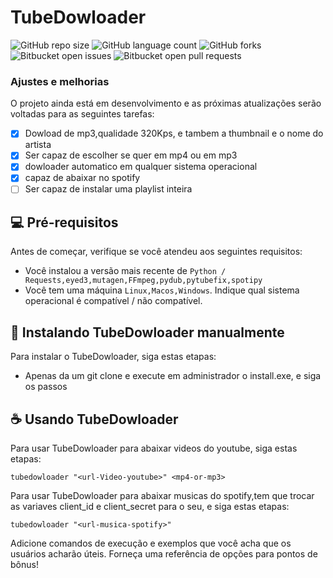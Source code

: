 # TubeDowloader

![GitHub repo size](https://img.shields.io/github/repo-size/Blackgnr7/tubedowloader?style=flat-square")
![GitHub language count](https://img.shields.io/github/languages/count/Blackgnr7/tubedowloader?style=for-the-badge)
![GitHub forks](https://img.shields.io/github/forks/Blackgnr7/tubedowloader?style=for-the-badge)
![Bitbucket open issues](https://img.shields.io/bitbucket/issues/Blackgnr7/tubedowloader?style=for-the-badge)
![Bitbucket open pull requests](https://img.shields.io/bitbucket/pr-raw/iBlackgnr7/tubedowloader?style=for-the-badge)

### Ajustes e melhorias

O projeto ainda está em desenvolvimento e as próximas atualizações serão voltadas para as seguintes tarefas:

- [x] Dowload de mp3,qualidade 320Kps, e tambem a thumbnail e o nome do artista
- [x] Ser capaz de escolher se quer em mp4 ou em mp3
- [x] dowloader automatico em qualquer sistema operacional
- [x] capaz de abaixar no spotify
- [ ] Ser capaz de instalar uma playlist inteira

## 💻 Pré-requisitos

Antes de começar, verifique se você atendeu aos seguintes requisitos:

- Você instalou a versão mais recente de `Python / Requests,eyed3,mutagen,FFmpeg,pydub,pytubefix,spotipy`
- Você tem uma máquina `Linux,Macos,Windows`. Indique qual sistema operacional é compatível / não compatível.

## 🚀 Instalando TubeDowloader manualmente 

Para instalar o TubeDowloader, siga estas etapas:

- Apenas da um git clone e execute em administrador o install.exe, e siga os passos

## ☕ Usando TubeDowloader

Para usar TubeDowloader para abaixar videos do youtube, siga estas etapas:

```
tubedowloader "<url-Video-youtube>" <mp4-or-mp3>
```
Para usar TubeDowloader para abaixar musicas do spotify,tem que trocar as variaves client_id e client_secret para o seu, e siga estas etapas:

```
tubedowloader "<url-musica-spotify>"
```

Adicione comandos de execução e exemplos que você acha que os usuários acharão úteis. Forneça uma referência de opções para pontos de bônus!
